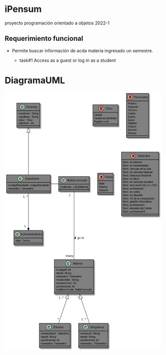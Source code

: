 # iPensum
proyecto programación orientado a objetos 2022-1

## Requerimiento funcional 
- Permite buscar información de acda materia ingresado un semestre. 
    -  task#1 
         Access as a guest or log in as a student

     ## 

# DiagramaUML
<img src="Intento.png" alt="Diagrama"/>



